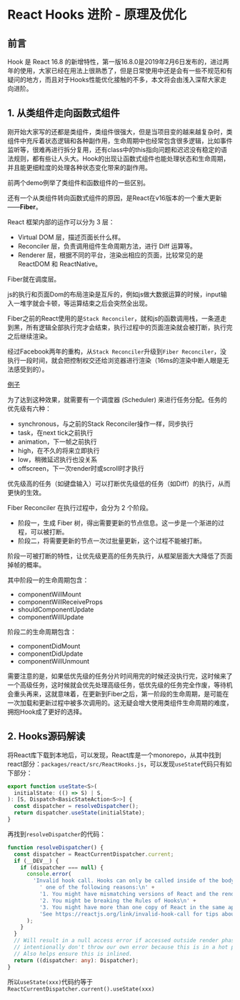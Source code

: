 # React Hooks 进阶 - 原理及优化

## 前言

Hook 是 React 16.8 的新增特性，第一版16.8.0是2019年2月6日发布的，进过两年的使用，大家已经在用法上很熟悉了，但是日常使用中还是会有一些不规范和有疑问的地方，而且对于Hooks性能优化接触的不多，本文将会由浅入深帮大家走向进阶。

## 1. 从类组件走向函数式组件

刚开始大家写的还都是类组件，类组件很强大，但是当项目变的越来越复杂时，类组件中充斥着状态逻辑和各种副作用，生命周期中也经常包含很多逻辑，比如事件监听等，很难再进行拆分复用，还有class中的this指向问题和迟迟没有稳定的语法规则，都有些让人头大。Hook的出现让函数式组件也能处理状态和生命周期，并且能更细粒度的处理各种状态变化带来的副作用。

前两个demo例举了类组件和函数组件的一些区别。

还有一个从类组件转向函数式组件的原因，是React在v16版本的一个重大更新——**Fiber**。

React 框架内部的运作可以分为 3 层：

- Virtual DOM 层，描述页面长什么样。
- Reconciler 层，负责调用组件生命周期方法，进行 Diff 运算等。
- Renderer 层，根据不同的平台，渲染出相应的页面，比较常见的是 ReactDOM 和 ReactNative。

Fiber就在调度层。

js的执行和页面Dom的布局渲染是互斥的，例如js做大数据运算的时候，input输入一堆字就会卡顿，等运算结束之后会突然全出现。

Fiber之前的React使用的是`Stack Reconciler`，就和js的函数调用栈，一条道走到黑，所有逻辑全部执行完才会结束，执行过程中的页面渲染就会被打断，执行完之后继续渲染。

经过Facebook两年的重构，从`Stack Reconciler`升级到`Fiber Reconciler`，没执行一段时间，就会把控制权交还给浏览器进行渲染（16ms的渲染中断人眼是无法感受到的）。

[例子](https://claudiopro.github.io/react-fiber-vs-stack-demo/)

为了达到这种效果，就需要有一个调度器 (Scheduler) 来进行任务分配。任务的优先级有六种：

- synchronous，与之前的Stack Reconciler操作一样，同步执行
- task，在next tick之前执行
- animation，下一帧之前执行
- high，在不久的将来立即执行
- low，稍微延迟执行也没关系
- offscreen，下一次render时或scroll时才执行

优先级高的任务（如键盘输入）可以打断优先级低的任务（如Diff）的执行，从而更快的生效。

Fiber Reconciler 在执行过程中，会分为 2 个阶段。

- 阶段一，生成 Fiber 树，得出需要更新的节点信息。这一步是一个渐进的过程，可以被打断。
- 阶段二，将需要更新的节点一次过批量更新，这个过程不能被打断。

阶段一可被打断的特性，让优先级更高的任务先执行，从框架层面大大降低了页面掉帧的概率。

其中阶段一的生命周期包含：
- componentWillMount
- componentWillReceiveProps
- shouldComponentUpdate
- componentWillUpdate

阶段二的生命周期包含：
- componentDidMount
- componentDidUpdate
- componentWillUnmount

需要注意的是，如果低优先级的任务分片时间用完的时候还没执行完，这时候来了一个高级任务，这时候就会优先处理高级任务，低优先级的任务完全作废，等待机会重头再来，这就意味着，在更新到Fiber之后，第一阶段的生命周期，是可能在一次加载和更新过程中被多次调用的。这无疑会增大使用类组件生命周期的难度，拥抱Hook成了更好的选择。

## 2. Hooks源码解读

将React库下载到本地后，可以发现，React库是一个monorepo，从其中找到react部分：`packages/react/src/ReactHooks.js`，可以发现`useState`代码只有如下部分：
```ts
export function useState<S>(
  initialState: (() => S) | S,
): [S, Dispatch<BasicStateAction<S>>] {
  const dispatcher = resolveDispatcher();
  return dispatcher.useState(initialState);
}
```
再找到`resolveDispatcher`的代码：
```ts
function resolveDispatcher() {
  const dispatcher = ReactCurrentDispatcher.current;
  if (__DEV__) {
    if (dispatcher === null) {
      console.error(
        'Invalid hook call. Hooks can only be called inside of the body of a function component. This could happen for' +
          ' one of the following reasons:\n' +
          '1. You might have mismatching versions of React and the renderer (such as React DOM)\n' +
          '2. You might be breaking the Rules of Hooks\n' +
          '3. You might have more than one copy of React in the same app\n' +
          'See https://reactjs.org/link/invalid-hook-call for tips about how to debug and fix this problem.',
      );
    }
  }
  // Will result in a null access error if accessed outside render phase. We
  // intentionally don't throw our own error because this is in a hot path.
  // Also helps ensure this is inlined.
  return ((dispatcher: any): Dispatcher);
}
```

所以`useState(xxx)`代码约等于`ReactCurrentDispatcher.current().useState(xxx)`
